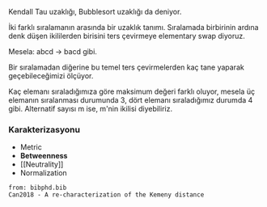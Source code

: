 Kendall Tau uzaklığı, Bubblesort uzaklığı da deniyor.

İki farklı sıralamanın arasında bir uzaklık tanımı. Sıralamada birbirinin ardına denk düşen ikililerden birisini ters çevirmeye elementary swap diyoruz.

Mesela: abcd -> bacd gibi.

Bir sıralamadan diğerine bu temel ters çevirmelerden kaç tane yaparak geçebileceğimizi ölçüyor. 

Kaç elemanı sıraladığımıza göre maksimum değeri farklı oluyor, mesela üç elemanın sıralanması durumunda 3, dört elemanı sıraladığımız durumda 4 gibi. Alternatif sayısı m ise, m'nin ikilisi diyebiliriz.

### Karakterizasyonu
- Metric
- **Betweenness**
- [[Neutrality]]
- Normalization

```
from: bibphd.bib
Can2018 - A re-characterization of the Kemeny distance

```